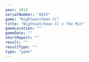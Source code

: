 ```yaml
---
year: 2013
serialNumber: "0425" 
game: "Nightwatchman CC"
title: "Nightwatchman CC v The Min"
gameLocation: ""
gameDate: ""
shortReport: ""
result: ""
resultType: ""
type: "game"
---
```

